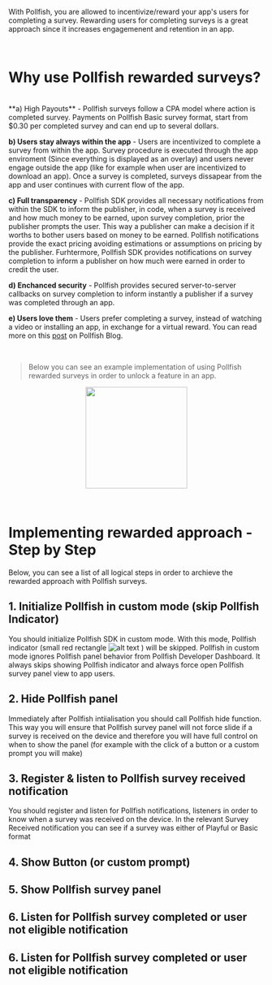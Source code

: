 With Pollfish, you are allowed to incentivize/reward your app's users for completing a survey. Rewarding users for completing surveys is a great approach since it increases engagemenent and retention in an app.

<br/>
<h1>Why use Pollfish rewarded surveys?</h1>

<br/>
**a) High Payouts** - Pollfish surveys follow a CPA model where action is completed survey. Payments on Pollfish Basic survey format, start from $0.30 per completed survey and can end up to several dollars.

**b) Users stay always within the app** - Users are incentivized to complete a survey from within the app. Survey procedure is executed through the app enviroment (Since everything is displayed as an overlay) and users never engage outside the app (like for example when user are incentivized to download an app). Once a survey is completed, surveys dissapear from the app and user continues with current flow of the app.

**c) Full transparency** - Pollfish SDK provides all necessary notifications from within the SDK to inform the publisher, in code, when a survey is received and how much money to be earned, upon survey completion, prior the publisher prompts the user. This way a publisher can make a decision if it worths to bother users based on money to be earned. Pollfish notifications provide the exact pricing avoiding  estimations or assumptions on pricing by the publisher. Furhtermore, Pollfish SDK provides notifications on survey completion to inform a publisher on how much were earned in order to credit the user.

**d) Enchanced security** - Pollfish provides secured server-to-server callbacks on survey completion to inform instantly a publisher if a survey was completed through an app.

**e) Users love them** - Users prefer completing a survey, instead of watching a video or installing an app, in exchange for a virtual reward. You can read more on this
[post](https://www.pollfish.com/blog/2016/05/18/rewarded-surveys-monetize-mobile-apps/) on Pollfish Blog.

</br>

> Below you can see an example implementation of using Pollfish rewarded surveys in order to unlock a feature in an app.
<p></p>  

<p align="center"><img style="margin: 0 auto; display: block;" src="https://storage.googleapis.com/pollfish-images/incentivized1.gif" width="200" height="auto"/>
</p>

</br>

# Implementing rewarded approach - Step by Step

Below, you can see a list of all logical steps in order to archieve the rewarded approach with Pollfish surveys.

## 1. Initialize Pollfish in custom mode (skip Pollfish Indicator)

You should initialize Pollfish SDK in custom mode. With this mode, Pollfish indicator (small red rectangle ![alt text](https://storage.googleapis.com/pollfish-images/indicator.png)  ) will be skipped. Pollfish in custom mode ignores Pollfish panel behavior from Pollfish Developer Dashboard. It always skips showing Pollfish indicator and always force open Pollfish survey panel view to app users.

## 2. Hide Pollfish panel

Immediately after Pollfish intiialisation you should call Pollfish hide function. This way you will ensure that Pollfish survey panel will not force slide if a survey is received on the device and therefore you will have full control on when to show the panel (for example with the click of a button or a custom prompt you will make)

## 3. Register  & listen to Pollfish survey received notification

You should register and listen for Pollfish notifications, listeners in order to know when a survey was received on the device. In the relevant Survey Received notification you can see if a survey was either of Playful or Basic format


## 4. Show Button (or custom prompt)

## 5. Show Pollfish survey panel

## 6. Listen for Pollfish survey completed or user not eligible notification

## 6. Listen for Pollfish survey completed or user not eligible notification





